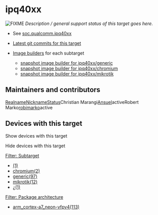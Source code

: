 # ipq40xx

![FIXME](/lib/images/smileys/fixme.svg) *Description / general support status of this target goes here.*

- See [soc.qualcomm.ipq40xx](/docs/techref/hardware/soc/soc.qualcomm.ipq40xx "docs:techref:hardware:soc:soc.qualcomm.ipq40xx")
- [Latest git commits for this target](https://git.openwrt.org/?p=openwrt%2Fopenwrt.git&a=search&h=HEAD&st=commit&s=ipq40xx%3A "https://git.openwrt.org/?p=openwrt/openwrt.git&a=search&h=HEAD&st=commit&s=ipq40xx:")
- [Image builders](/docs/guide-user/additional-software/imagebuilder "docs:guide-user:additional-software:imagebuilder") for each subtarget
  
  - [snapshot image builder for ipq40xx/generic](https://downloads.openwrt.org/snapshots/targets/ipq40xx/generic/openwrt-imagebuilder-ipq40xx-generic.Linux-x86_64.tar.xz "https://downloads.openwrt.org/snapshots/targets/ipq40xx/generic/openwrt-imagebuilder-ipq40xx-generic.Linux-x86_64.tar.xz")
  - [snapshot image builder for ipq40xx/chromium](https://downloads.openwrt.org/snapshots/targets/ipq40xx/chromium/openwrt-imagebuilder-ipq40xx-chromium.Linux-x86_64.tar.xz "https://downloads.openwrt.org/snapshots/targets/ipq40xx/chromium/openwrt-imagebuilder-ipq40xx-chromium.Linux-x86_64.tar.xz")
  - [snapshot image builder for ipq40xx/mikrotik](https://downloads.openwrt.org/snapshots/targets/ipq40xx/mikrotik/openwrt-imagebuilder-ipq40xx-mikrotik.Linux-x86_64.tar.xz "https://downloads.openwrt.org/snapshots/targets/ipq40xx/mikrotik/openwrt-imagebuilder-ipq40xx-mikrotik.Linux-x86_64.tar.xz")

## Maintainers and contributors

[Realname](/docs/techref/targets/ipq40xx?datasrt=realname "Sort by this column")[Nickname](/docs/techref/targets/ipq40xx?datasrt=nickname "Sort by this column")[Status](/docs/techref/targets/ipq40xx?datasrt=status "Sort by this column")Christian Marangi[Ansuel](/developers/ansuel "developers:ansuel")activeRobert Marko[robimarko](/developers/robimarko "developers:robimarko")active

## Devices with this target

Show devices with this target

Hide devices with this target

[Filter: Subtarget](#folded_763b1bf5f955c322f342541e4d4de82e_1)

- [(1)](/docs/techref/targets/ipq40xx?dataflt%5B0%5D=subtarget_%3D "Show pages matching ''")
- [chromium(2)](/docs/techref/targets/ipq40xx?dataflt%5B0%5D=subtarget_%3Dchromium "Show pages matching 'chromium'")
- [generic(97)](/docs/techref/targets/ipq40xx?dataflt%5B0%5D=subtarget_%3Dgeneric "Show pages matching 'generic'")
- [mikrotik(12)](/docs/techref/targets/ipq40xx?dataflt%5B0%5D=subtarget_%3Dmikrotik "Show pages matching 'mikrotik'")
- [¿(1)](/docs/techref/targets/ipq40xx?dataflt%5B0%5D=subtarget_%3D%C2%BF "Show pages matching '¿'")

[Filter: Package architecture](#folded_763b1bf5f955c322f342541e4d4de82e_2)

- [arm\_cortex-a7\_neon-vfpv4(113)](/docs/techref/targets/ipq40xx?dataflt%5B0%5D=package%20architecture_%3Darm_cortex-a7_neon-vfpv4 "Show pages matching 'arm_cortex-a7_neon-vfpv4'")
